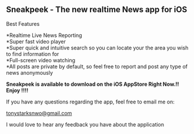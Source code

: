 ## Sneakpeek - The new realtime News app for iOS

Best Features

*Realtime Live News Reporting<br>
*Super fast video player<br>
*Super quick and intuitive search so you can locate your the area you wish to find information for<br>
*Full-screen video watching<br>
*All posts are private by default, so feel free to report and post any type of news anonymously <br>

<b>Sneakpeek is available to download on the iOS AppStore Right Now.!! Enjoy !!!!</b>

If you have any questions regarding the app, feel free to email me on: 

tonystarksnwo@gmail.com 

I would love to hear any feedback you have about the application
